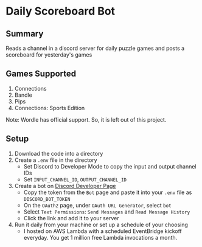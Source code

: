 # Daily Scoreboard Bot
## Summary
Reads a channel in a discord server for daily puzzle games and posts a scoreboard for yesterday's games
## Games Supported
1. Connections
2. Bandle
3. Pips
4. Connections: Sports Edition

Note: Wordle has official support. So, it is left out of this project.
## Setup
1. Download the code into a directory
2. Create a `.env` file in the directory
    - Set Discord to Developer Mode to copy the input and output channel IDs
    - Set `INPUT_CHANNEL_ID`, `OUTPUT_CHANNEL_ID`
3. Create a bot on [Discord Developer Page](https://discord.com/developers/applications)
    - Copy the token from the `Bot` page and paste it into your `.env` file as `DISCORD_BOT_TOKEN`
    - On the `OAuth2` page, under `OAuth URL Generator`, select `bot`
    - Select `Text Permissions`: `Send Messages` and `Read Message History`
    - Click the link and add it to your server
4. Run it daily from your machine or set up a schedule of your choosing
    - I hosted on AWS Lambda with a scheduled EventBridge kickoff everyday. You get 1 million free Lambda invocations a month.